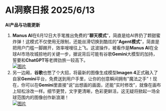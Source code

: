 # AI洞察日报 2025/6/13

**AI产品与功能更新**
1. **Manus AI**在6月12日大手笔推出免费的"**聊天模式**”，简直是给AI界扔了颗甜蜜炸弹！这模式不仅使用无限制，还能丝滑切换到酷炫的"**Agent模式**”，简直是把用户门槛一脚踢开，效率嗖嗖往上飞。这波操作，被看作是**Manus AI**在全球AI市场攻城掠地的关键一步，据说背后可能有谷歌**Gemini**大模型的加持，誓要和**ChatGPT**等老牌劲旅一较高下。 <br/> [![图片](https://pic.chinaz.com/picmap/202503061549552449_1.jpg "img")](https://pic.chinaz.com/picmap/202503061549552449_1.jpg) <br/>
2. 另一边厢，**谷歌**也憋了个大招，将最新的图像生成模型**Imagen 4**正式融入了自家**Gemini**平台，免费送到用户手里，让你的创意瞬间拥有"魔法之手”！现在，你可以在**Gemini**里直接"说”出想画的画面，还能"实时修改”，就像在画布上轻松涂改一样。细节更赞，文字更清晰，色彩更鲜活，这无疑将掀起一场全球范围内的图像创作新浪潮！ <br/> [![图片](https://upload.chinaz.com/2025/0613/63885410748800029267287.png "img")](https://upload.chinaz.com/2025/0613/63885410748800029267287.png) <br/>